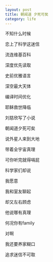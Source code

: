 ```yaml
---
layout: post
title: 朝闻道 夕死可矣
category: life
---
```


不知什么时候

恋上了科学这迷信

流连维基百科

深度优先读取



史前优雅语言

深空最大天体

编译时间优化

耶稣救世降临



刘慈欣写了小说

朝闻道夕死可矣

说外星人来到大地

带着全宇宙真理

可你听完就得嗝屁

科学家们却说

我愿意



我和室友聊起

却又左右顾虑

他说哪有真理

何况你有family

对啊

我还要养家糊口

追求迷信不可取